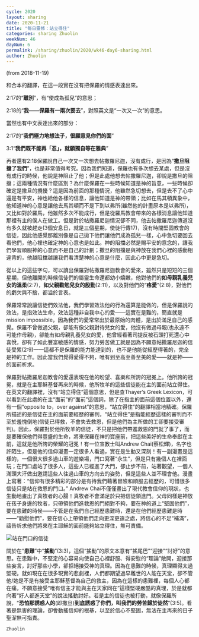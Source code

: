 ```yaml
---
cycle: 2020
layout: sharing
date: 2020-11-21
title: "每日靈修：站立得住"
categories: sharing Zhuolin
weekNum: 46
dayNum: 6
permalink: /sharing/zhuolin/2020/wk46-day6-sharing.html
author: Zhuolin
---
```

(from 2018-11-19)

和合本的翻譯，在這一段實在沒有把保羅的情感表達出來。  

2:17的“**離別**”，有“使成為孤兒”的意思；  

2:18的“**我——保羅有一兩次要去**”，對照英文是“一次又一次”的意思。  

當然也有中文表達出來的部分：  

2:17的“**我們極力地想法子，很願意見你們的面**”  

3:1“**我們既不能再「忍」，就願獨自等在雅典**”  

再者還有2:18保羅說自己一次又一次想去帖撒羅尼迦，沒有成行，是因為“**撒旦阻擋了我們**”，也是非常值得考究。因為我們知道，保羅也有多次想去某處，但是沒有成行的時候，他說是神阻止了他；但是此處他想去帖撒羅尼迦，卻說是撒旦的阻擋；這兩種情況有什麼區別？為什麼保羅在一些時候知道是神的旨意，一些時候卻確定是撒旦的攪擾？這是因為前面的那種情況，他雖然急切想去，但是去不了心中還是有平安，神也給他各樣的信息，讓他知道是神的帶領；比如在馬其頓異象中，他知道神的心意是讓他去馬其頓而不是下到以弗所(雖然他的計畫原本是以弗所)，又比如對於羅馬，他雖然多次不能成行，但是從羅馬教會帶來的各樣消息讓他知道那裡有主的僕人在做工。但是對於帖撒羅尼迦情況卻不同，他去帖撒羅尼迦傳道沒有多久就被趕走(3個安息日，就是三個星期，使徒行傳17)，沒有時間堅固教會的信徒，因此他感覺那離別像是自己拋下他們讓他們成為孤兒一樣，心中急切要回去看他們，他心裡也確定神的心意也是如此。神的阻擋必然是賜平安的意念的，讓我們學習順服神的心意而不是自己的計劃；撒旦的阻擋是與神放在我們心裡的感動相違背的，他越阻擋越讓我們看清楚神的心意是什麼，因此心中更是急切。  

從以上的這些字句，可以讀出保羅對帖撒羅尼迦教會的愛來，雖然只是短短的三個星期，但他離開的時候信徒們的屬靈生命還都幼小嬌嫩，他對他們的**如母親乳養兒女的溫柔**(2:7)，**如父親勸勉兒女的殷勤**(2:11)，以及對他們的“**疼愛**”(2:8)，對他們的虧欠與不捨，都溢於言表。  

保羅常常說讓信徒們效法他，我們學習效法他的行為還算是能做的，但是保羅說的效法，是指效法生命，效法這種非自我中心的愛——這實在是難的，簡直就是mission impossible，因為我們的愛常常出於最原始的肉體，是出於滿足自己的感覺。保羅不曾做過父親，卻能有像父親對待兒女的愛，他沒有做過母親(也永遠不可能作母親)，卻能有如母親乳養兒女的愛，他曾經看著司提反被石頭打死還心中喜悅，卻有了如此豐富敏感的情感，努力勞苦做工就是因為不願意帖撒羅尼迦的信徒受累(2:9)——這都不是保羅的能力能達到的，也不是他能從經歷得著的，完全是神的工作。因此當我們覺得愛得不夠，唯有到至高至善至美的愛——就是神——的面前祈求。  

保羅對帖撒羅尼迦教會的愛還表現在他的盼望、喜樂和所誇的冠冕上。他所誇的冠冕，就是在主耶穌基督再來的時候，他所牧羊的這些信徒能在主的面前站立得住。在英文的翻譯裡，沒有“站立得住”這個意思，但是查Thayer’s Greek Lexicon，可以看到在此處的在主“面前”的“面前”這個詞，除了在指主的面前這個位置以外，還有一個“opposite to，over against”的意思，“站立得住”的翻譯相當地精確。保羅所描述的是信徒在主的面前要經歷的審判，“站立得住”是指能經歷這樣的審判而不至於羞愧倒地(信徒已得救，不會失去救恩，但是他們為主所做的工卻要接受審判)。因此，保羅對於他所牧羊的信徒，不只是把他們帶進救恩的門就了事了，而是要確保他們得豐盛的生命，將來保羅在神的寶座前，把這些美好的生命奉獻在主前，這就是他所誇的榮耀的冠冕！有一位宣教士叫Andrew Chai(蔡松輝)，名字也許陌生，但是他的信仰漫畫一定很多人看過，實在是生動又深刻！有一副漫畫是這樣的，一個很大很多過山車的遊樂場，門口寫著“永生”，但是只有幾個人在裡面玩；在門口處站了很多人，這些人已經進了大門，卻止步不前，站著觀望，一個人滿頭大汗做出邀請這些人往過山車的方向去的姿勢，但是這些人並不理會他。漫畫上寫著：“信仰有很多精彩的部分是有待我們藉著冒險和順服去經歷的，可惜很多信徒只是站在救恩的門口。” Andrew Chai不僅僅畫出了現代教會信仰的現狀，也生動地畫出了真牧者的心腸！真牧者不會滿足於只把信徒領進門。父母同樣是神放在孩子身邊的牧者，只帶領他們進救恩的門絕對不夠，要在神的道上“堅固他們”，要在患難的時候——不管是在我們自己經歷患難時，還是在他們經歷患難是時——“勸慰他們”，要在信心上帶領他們走向更深更遠之處，將信心的不足“補滿”，禱告祈求他們將來在主耶穌的面前能夠站立得住，無可責備。  

![站在門口的信徒](https://zhuolindailydevotion.files.wordpress.com/2018/11/img_3381.jpg)  

關於在“**患難**”中“**搖動**”(3:3)，這個“搖動”的原文本意有“搖尾巴”“迎接”“討好”的意思。在患難中，不堅定的心容易向使自己心裡舒服、得安慰的“理論”敞開，迎接那些妄言，討好那些小學，卻拒絕接受神的真理。因為在患難的時候，真理顯得太過堅硬。就如現在在很多現實的悲劇裡，人們都期望過早離世的人能在天堂，卻不管他/她是不是有接受主耶穌基督為自己的救主，因為在這樣的患難裡，每個人心都在痛，不願意接受“唯有信主才能與主在天家同在”這樣堅硬嚴酷的真理，於是就都向著“好人都進天堂”的說法搖動討好。若是主的信徒也被打動，就像保羅所說，“**恐怕那誘惑人的**(即撒旦)**到底誘惑了你們，叫我們的勞苦歸於徒然**”(3:5)。看著是無害的理論，卻會動搖信仰的根基，以至於信心不堅固，無法在主再來的日子聖潔無可指責。  

`Zhuolin`  


